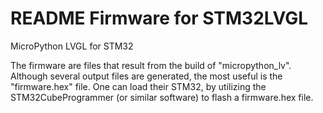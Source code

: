 # README Firmware for STM32LVGL

MicroPython LVGL for STM32

The firmware are files that result from the build of "micropython_lv". Although several output files are generated, the most useful is the "firmware.hex" file. One can load their STM32, by utilizing the STM32CubeProgrammer (or similar software) to flash a firmware.hex file. 